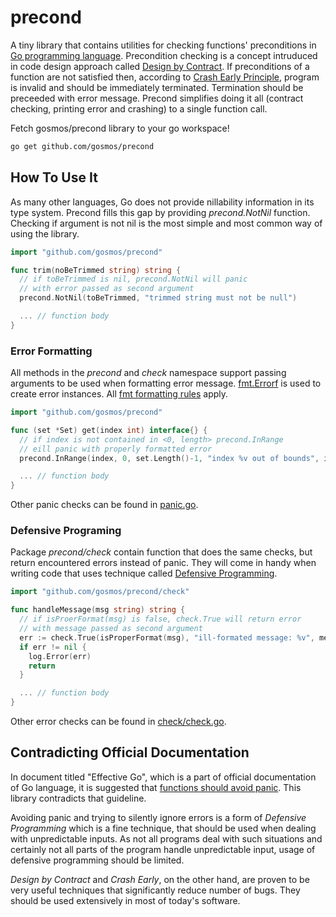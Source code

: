 precond
=======

A tiny library that contains utilities for checking functions' preconditions
in [Go programming language](http://golang.org). Precondition checking
is a concept intruduced in code design approach called [Design
by Contract](http://en.wikipedia.org/wiki/Contract_programming).
If&nbsp;preconditions of a function are not satisfied then, according
to [Crash Early Principle](http://pragmatictips.com/32), program
is invalid and&nbsp;should be immediately terminated. Termination should
be preceeded with error message. Precond simplifies doing it all
(contract checking, printing error and crashing) to&nbsp;a single
function call.

Fetch gosmos/precond library to your go workspace!

```bash
go get github.com/gosmos/precond
```

How To Use It
-------------

As many other languages, Go does not provide nillability information
in its type system. Precond fills this gap by providing *precond.NotNil*
function. Checking if argument is not nil is the most simple and most common
way of using the library.

```go
import "github.com/gosmos/precond"

func trim(noBeTrimmed string) string {
  // if toBeTrimmed is nil, precond.NotNil will panic
  // with error passed as second argument
  precond.NotNil(toBeTrimmed, "trimmed string must not be null")

  ... // function body
}
```

### Error Formatting

All methods in the *precond* and *check* namespace support
passing arguments to be used when formatting error message.
[fmt.Errorf](http://golang.org/pkg/fmt/#Errorf) is used to create
error instances. All [fmt formatting rules](http://golang.org/pkg/fmt/)
apply.

```go
import "github.com/gosmos/precond"

func (set *Set) get(index int) interface{} {
  // if index is not contained in <0, length> precond.InRange
  // eill panic with properly formatted error
  precond.InRange(index, 0, set.Length()-1, "index %v out of bounds", index)

  ... // function body
}
```

Other panic checks can be found in
[panic.go](https://github.com/gosmos/precond/blob/master/panic.go).

### Defensive Programing

Package *precond/check* contain function that does the same checks,
but return encountered errors instead of&nbsp;panic. They will come in handy
when writing code that uses technique called [Defensive
Programming](http://en.wikipedia.org/wiki/Defensive_programming).

```go
import "github.com/gosmos/precond/check"

func handleMessage(msg string) string {
  // if isProerFormat(msg) is false, check.True will return error
  // with message passed as second argument
  err := check.True(isProperFormat(msg), "ill-formated message: %v", message)
  if err != nil {
    log.Error(err)
    return
  }

  ... // function body
}
```

Other error checks can be found in
[check/check.go](https://github.com/gosmos/precond/blob/master/check/check.go).

Contradicting Official Documentation
------------------------------------

In document titled "Effective Go", which is a part of official documentation
of Go language, it is suggested that
[functions should avoid panic](http://golang.org/doc/effective_go.html#panic).
This library contradicts that guideline.

Avoiding panic and trying to silently ignore errors is a form of
*Defensive Programming* which is a fine technique, that should be used
when dealing with unpredictable inputs.
As not all programs deal with such situations and certainly not all
parts of the program handle unpredictable input, usage of defensive
programming should be limited.

*Design by Contract* and *Crash Early*, on the other hand, are proven
to be very useful techniques that significantly reduce number of bugs.
They should be used extensively in most of today's software.

